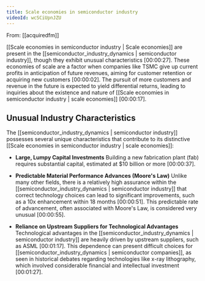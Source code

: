```yaml
---
title: Scale economies in semiconductor industry
videoId: wcSCiUpnJZU
---
```


From: [[acquiredfm]] <br/> 

[[Scale economies in semiconductor industry | Scale economies]] are present in the [[semiconductor_industry_dynamics | semiconductor industry]], though they exhibit unusual characteristics <a class="yt-timestamp" data-t="00:00:27">[00:00:27]</a>. These economies of scale are a factor when companies like TSMC give up current profits in anticipation of future revenues, aiming for customer retention or acquiring new customers <a class="yt-timestamp" data-t="00:00:02">[00:00:02]</a>. The pursuit of more customers and revenue in the future is expected to yield differential returns, leading to inquiries about the existence and nature of [[Scale economies in semiconductor industry | scale economies]] <a class="yt-timestamp" data-t="00:00:17">[00:00:17]</a>.

## Unusual Industry Characteristics

The [[semiconductor_industry_dynamics | semiconductor industry]] possesses several unique characteristics that contribute to its distinctive [[Scale economies in semiconductor industry | scale economies]]:

*   **Large, Lumpy Capital Investments**
    Building a new fabrication plant (fab) requires substantial capital, estimated at $10 billion or more <a class="yt-timestamp" data-t="00:00:37">[00:00:37]</a>.

*   **Predictable Material Performance Advances (Moore's Law)**
    Unlike many other fields, there is a relatively high assurance within the [[semiconductor_industry_dynamics | semiconductor industry]] that correct technology choices can lead to significant improvements, such as a 10x enhancement within 18 months <a class="yt-timestamp" data-t="00:00:51">[00:00:51]</a>. This predictable rate of advancement, often associated with Moore's Law, is considered very unusual <a class="yt-timestamp" data-t="00:00:55">[00:00:55]</a>.

*   **Reliance on Upstream Suppliers for Technological Advantages**
    Technological advantages in the [[semiconductor_industry_dynamics | semiconductor industry]] are heavily driven by upstream suppliers, such as ASML <a class="yt-timestamp" data-t="00:01:17">[00:01:17]</a>. This dependence can present difficult choices for [[semiconductor_industry_dynamics | semiconductor companies]], as seen in historical debates regarding technologies like x-ray lithography, which involved considerable financial and intellectual investment <a class="yt-timestamp" data-t="00:01:27">[00:01:27]</a>.